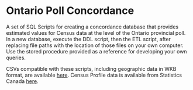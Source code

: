 # Ontario Poll Concordance
 
A set of SQL Scripts for creating a concordance database that provides estimated values for Census data at the level of the Ontario provincial poll. In a new database, execute the DDL script, then the ETL script, after replacing file paths with the location of those files on your own computer. Use the stored procedure provided as a reference for developing your own queries.

CSVs compatible with these scripts, including geographic data in WKB format, are available [here](https://drive.google.com/drive/u/2/folders/1VsH__njLPUhGfrAW-6NmmsgTW8D8XxnK). Census Profile data is available from Statistics Canada [here](https://www12.statcan.gc.ca/census-recensement/2016/dp-pd/prof/details/download-telecharger/comp/page_dl-tc.cfm?Lang=E).

